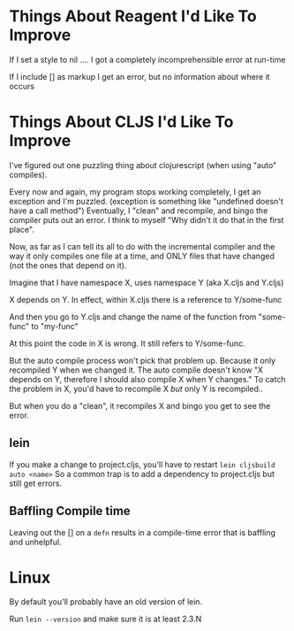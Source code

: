 

Things About Reagent I'd Like To Improve
============


If I set a style to nil  .... I got a completely incomprehensible error at run-time

If I include [] as markup I get an error, but no  information about where it occurs




Things About CLJS I'd Like To Improve
============

I've figured out one puzzling thing about clojurescript    (when using "auto" compiles).

Every now and again, my program stops working completely, I get an exception and I'm puzzled.     (exception is  something like  "undefined doesn't have a call method")
Eventually, I "clean" and recompile, and bingo the compiler puts out an error.    I think to myself "Why didn't it do that in the first place".

Now, as far as I can tell its all to do with the incremental compiler and the way it only compiles one file at a time, and ONLY files that have changed (not the ones that depend on it).

Imagine that I have     namespace X,  uses namespace Y       (aka   X.cljs   and Y.cljs)

X depends on Y.       In effect,  within X.cljs there is a reference to     Y/some-func

And then you go to   Y.cljs    and change the name of the function from   "some-func"  to "my-func"

At this point   the code in  X   is wrong.  It still refers to    Y/some-func.

But the auto compile process won't pick that problem up.   Because it only recompiled  Y   when we changed it.
The auto compile doesn't know   "X depends on Y,  therefore I should also compile X when Y changes."  To catch the problem in X,  you'd have to recompile X  *but*  only Y is recompiled..

But when you do a "clean", it recompiles X and bingo you get to see the error.

lein
----

   If you make a change to project.cljs,  you'll have to restart `lein cljsbuild auto <name>`
   So a common trap is to add a dependency to project.cljs but still get errors.

Baffling Compile time
------

Leaving out the []  on a `defn` results in a compile-time error that is baffling and unhelpful.

Linux
====

By default you'll probably have an old version of lein.

Run `lein --version` and make sure it is at least 2.3.N
